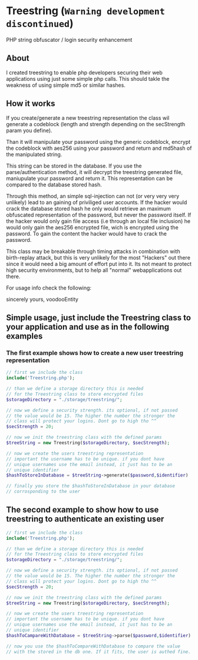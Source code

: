 # Treestring (`Warning development discontinued`)
PHP string obfuscator / login security enhancement

## About 
I created treestring to enable php developers securing their web applications using just some simple php calls. This should takle the weakness of using simple md5 or similar hashes.

## How it works
If you create/generate a new treestring representation the class wil generate a codeblock (length and strength depending on the secStrength param you define).

Than it will manipulate your password using the generic codeblock, encrypt the codeblock with aes256 using your password and return and md5hash of the manipulated string.

This string can be stored in the database. If you use the parse/authentication method, it will decrypt the treestring generated file, maniupulate your password and return it. This representation can be compared to the database stored hash.

Through this method, an simple sql-injection can not (or very very very unlikely) lead to an gaining of priviliged user accounts. If the hacker would crack the database stored hash he only would retrieve an maximum obfuscated representation of the password, but never the password itself. If the hacker would only gain file access (i.e through an local file inclusion) he would only gain the aes256 encrypted file, wich is encrypted using the password. To gain the content the hacker would have to crack the password.

This class may be breakable through timing attacks in combination with birth-replay attack, but this is very unlikely for the most "Hackers" out there since it would need a big amount of effort put into it. Its not meant to protect high security environments, but to help all "normal" webapplications out there.

For usage info check the following:

sincerely yours, voodooEntity

## Simple usage, just include the Treestring class to your application and use as in the following examples    
### The first example shows how to create a new user treestring representation    
```php
// first we include the class
include('Treestring.php');

// than we define a storage directory this is needed
// for the Treestring class to store encrypted files
$storageDirectory = "./storage/treestring/";

// now we define a security strength. its optional, if not passed
// the value would be 15. The higher the number the stronger the 
// class will protect your logins. Dont go to high tho ^^
$secStrength = 20;

// now we init the treestring class with the defined params
$treeString = new Treestring($storageDirectory, $secStrength);

// now we create the users treestring representation 
// important the username has to be unique. if you dont have
// unique usernames use the email instead, it just has to be an
// unique identifier 
$hashToStoreInDatabase = $treeString->generate($password,$identifier)

// finally you store the $hashToStoreInDatabase in your database
// corrosponding to the user
```

## The second example to show how to use treestring to authenticate an existing user     
```php
// first we include the class
include('Treestring.php');

// than we define a storage directory this is needed
// for the Treestring class to store encrypted files
$storageDirectory = "./storage/treestring/";

// now we define a security strength. its optional, if not passed
// the value would be 15. The higher the number the stronger the 
// class will protect your logins. Dont go to high tho ^^
$secStrength = 20;

// now we init the treestring class with the defined params
$treeString = new Treestring($storageDirectory, $secStrength);

// now we create the users treestring representation 
// important the username has to be unique. if you dont have
// unique usernames use the email instead, it just has to be an
// unique identifier 
$hashToCampareWithDatabase = $treeString->parse($password,$identifier)

// now you use the $hashToCompareWithDatabase to compare the value
// with the stored in the db one. If it fits, the user is authed fine.

```
